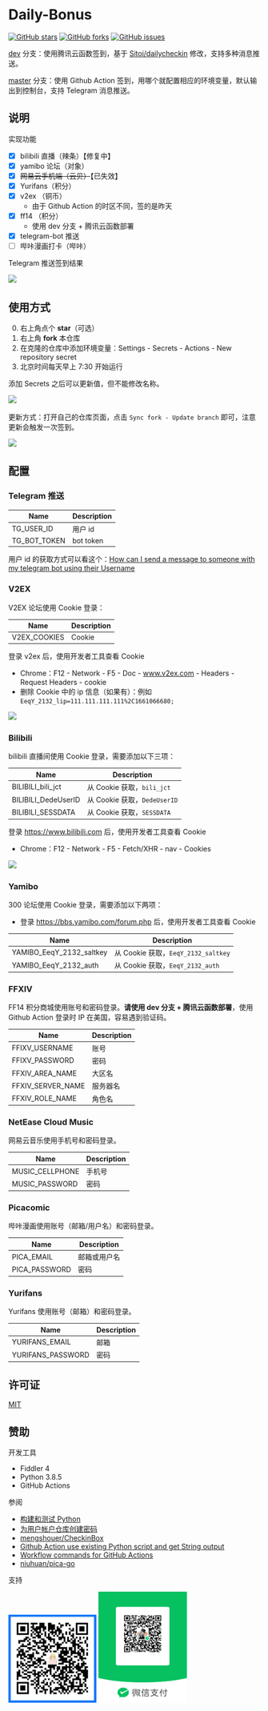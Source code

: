 # Daily-Bonus

<p>
    <a href="https://github.com/jckling/Daily-Bonus/stargazers"><img src="https://img.shields.io/github/stars/jckling/Daily-Bonus" alt="GitHub stars"></a>
    <a href="https://github.com/jckling/Daily-Bonus/network/members"><img src="https://img.shields.io/github/forks/jckling/Daily-Bonus" alt="GitHub forks"></a>
    <a href="https://github.com/jckling/Daily-Bonus/issues"><img src="https://img.shields.io/github/issues/jckling/Daily-Bonus" alt="GitHub issues"></a>
</p>

[dev](https://github.com/jckling/Daily-Bonus/tree/dev) 分支：使用腾讯云函数签到，基于 [Sitoi/dailycheckin](https://github.com/Sitoi/dailycheckin) 修改，支持多种消息推送。

[master](https://github.com/jckling/Daily-Bonus/tree/master) 分支：使用 Github Action 签到，用哪个就配置相应的环境变量，默认输出到控制台，支持 Telegram 消息推送。


## 说明

实现功能
- [x] bilibili 直播（辣条）【修复中】
- [x] yamibo 论坛（对象）
- [x] ~~网易云手机端（云贝）~~【已失效】
- [x] Yurifans（积分）
- [x] v2ex （铜币）
    - 由于 Github Action 的时区不同，签的是昨天
- [x] ff14 （积分）
    - 使用 dev 分支 + 腾讯云函数部署
- [x] telegram-bot 推送
- [ ] 哔咔漫画打卡（哔咔）

Telegram 推送签到结果

![](screenshots/result.png)


## 使用方式

0. 右上角点个 **star**（可选）
1. 右上角 **fork** 本仓库
2. 在克隆的仓库中添加环境变量：Settings - Secrets - Actions - New repository secret
3. 北京时间每天早上 7:30 开始运行

添加 Secrets 之后可以更新值，但不能修改名称。

![](screenshots/settings.png)


更新方式：打开自己的仓库页面，点击 `Sync fork - Update branch` 即可，注意更新会触发一次签到。

![](screenshots/update.jpg)


## 配置
### Telegram 推送

| Name              | Description |
| ----------------- | ----------- |
| TG_USER_ID        | 用户 id      |
| TG_BOT_TOKEN      | bot token   |

用户 id 的获取方式可以看这个：[How can I send a message to someone with my telegram bot using their Username](https://stackoverflow.com/questions/41664810/how-can-i-send-a-message-to-someone-with-my-telegram-bot-using-their-username)

### V2EX

V2EX 论坛使用 Cookie 登录：

| Name         | Description |
| ------------ | ----------- |
| V2EX_COOKIES | Cookie      |

登录 v2ex 后，使用开发者工具查看 Cookie
- Chrome：F12 - Network - F5 - Doc - www.v2ex.com - Headers - Request Headers - cookie
- 删除 Cookie 中的 ip 信息（如果有）：例如 `EeqY_2132_lip=111.111.111.111%2C1661066680;`

![](screenshots/v2ex_cookie.png)

### Bilibili

bilibili 直播间使用 Cookie 登录，需要添加以下三项：

| Name                | Description                   |
|---------------------|-------------------------------|
| BILIBILI_bili_jct   | 从 Cookie 获取，`bili_jct`     |
| BILIBILI_DedeUserID | 从 Cookie 获取，`DedeUserID`   |
| BILIBILI_SESSDATA   | 从 Cookie 获取，`SESSDATA`     |

登录 https://www.bilibili.com 后，使用开发者工具查看 Cookie
- Chrome：F12 - Network - F5 - Fetch/XHR - nav - Cookies

![](screenshots/bilibili_cookies.png)

### Yamibo

300 论坛使用 Cookie 登录，需要添加以下两项：
- 登录 https://bbs.yamibo.com/forum.php 后，使用开发者工具查看 Cookie

| Name                            | Description                                 |
| ------------------------------- |---------------------------------------------|
| YAMIBO_EeqY_2132_saltkey        | 从 Cookie 获取，`EeqY_2132_saltkey`          |
| YAMIBO_EeqY_2132_auth           | 从 Cookie 获取，`EeqY_2132_auth`             |

### FFXIV

FF14 积分商城使用账号和密码登录。**请使用 dev 分支 + 腾讯云函数部署**，使用 Github Action 登录时 IP 在美国，容易遇到验证码。

| Name              | Description |
| ----------------- | ----------- |
| FFIXV_USERNAME    | 账号        |
| FFIXV_PASSWORD    | 密码        |
| FFXIV_AREA_NAME   | 大区名      |
| FFXIV_SERVER_NAME | 服务器名    |
| FFXIV_ROLE_NAME   | 角色名      |

### NetEase Cloud Music

网易云音乐使用手机号和密码登录。

| Name            | Description |
| --------------- | ----------- |
| MUSIC_CELLPHONE | 手机号      |
| MUSIC_PASSWORD  | 密码        |

### Picacomic

哔咔漫画使用账号（邮箱/用户名）和密码登录。

| Name          | Description  |
|---------------|--------------|
| PICA_EMAIL    | 邮箱或用户名  |
| PICA_PASSWORD | 密码         |

### Yurifans

Yurifans 使用账号（邮箱）和密码登录。

| Name              | Description  |
|-------------------|--------------|
| YURIFANS_EMAIL    | 邮箱         |
| YURIFANS_PASSWORD | 密码         |

## 许可证

[MIT](https://github.com/jckling/Daily-Bonus/blob/master/LICENSE)


## 赞助

开发工具
- Fiddler 4
- Python 3.8.5
- GitHub Actions

参阅
- [构建和测试 Python](https://docs.github.com/cn/actions/guides/building-and-testing-python)
- [为用户帐户仓库创建密码](https://docs.github.com/cn/actions/reference/encrypted-secrets#creating-encrypted-secrets-for-a-repository)
- [mengshouer/CheckinBox](https://github.com/mengshouer/CheckinBox)
- [Github Action use existing Python script and get String output](https://stackoverflow.com/questions/61656704/github-action-use-existing-python-script-and-get-string-output)
- [Workflow commands for GitHub Actions](https://docs.github.com/en/actions/learn-github-actions/workflow-commands-for-github-actions)
- [niuhuan/pica-go](https://github.com/niuhuan/pica-go)

支持
<p>
    <img src="https://raw.githubusercontent.com/jckling/jckling.github.io/master/img/jckling/alipay.jpg" width="35%"/>
    <img src="https://raw.githubusercontent.com/jckling/jckling.github.io/master/img/jckling/wechat.png" width="35%"/>
</p>
